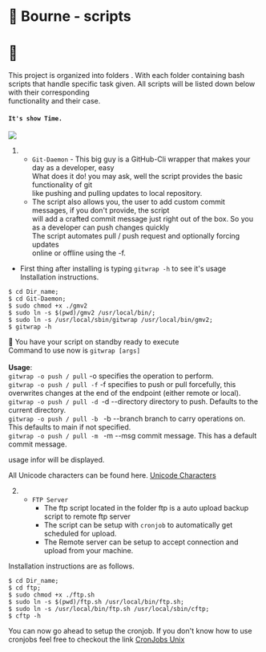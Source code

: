 # 🐚 Bourne - scripts
# 📁
This project is organized into folders . With each folder
containing bash scripts that handle specific task given.
All scripts will be listed down below with their corresponding <br> functionality and their case.

#### `It's show Time.` <br>

![](https://media.giphy.com/media/8zYunr3Hg8XPq/giphy.gif)

1. - `Git-Daemon` - This big guy is a GitHub-Cli wrapper that makes your day as a developer, easy <br>
 What does it do! you may ask, well the script provides the basic functionality of git <br>
 like pushing and pulling updates to local repository. <br>
   - The script also allows you, the user to add custom commit messages, if you don't provide, the script <br>
 will add a crafted commit message just right out of the box. So you as a developer can push changes quickly <br>
 The script automates pull / push request  and optionally forcing updates <br> online or offline using the -f. <br>

 - First thing after installing is typing `gitwrap -h`
to see it's usage <br>
 Installation instructions.<br>
 ```$ git clone <clone-url>;<br>
$ cd Dir_name;
$ cd Git-Daemon;
$ sudo chmod +x ./gmv2
$ sudo ln -s $(pwd)/gmv2 /usr/local/bin/;
$ sudo ln -s /usr/local/sbin/gitwrap /usr/local/bin/gmv2;
$ gitwrap -h
```

🙌 You have your script on standby ready to execute<br>
Command to use now is `gitwrap [args]`<br><br>
<strong>Usage</strong>:<br>
  `gitwrap -o push / pull` -o specifies the operation to perform. <br>
  `gitwrap -o push / pull -f` -f specifies to push or pull forcefully, this overwrites changes at the end of the endpoint (either remote or local).<br>
  `gitwrap -o push / pull -d `-d --directory directory to push. Defaults to the current directory.<br>
 `gitwrap -o push / pull -b ` -b --branch branch to carry operations on. This defaults to main if not specified. <br>
 `gitwrap -o push / pull -m ` -m --msg commit message. This has a default commit message.<br>


usage infor will be displayed.

All Unicode characters can be found here. [Unicode Characters](https://unicode-table.com/en/) <br>

2. - `FTP Server`
     - The ftp script located in the folder ftp is a auto upload backup script to remote ftp server <br>
     - The script can be setup with `cronjob` to automatically get scheduled for upload.
     - The Remote server can be setup to accept connection and upload from your machine.

 Installation instructions are as follows.
 ```$ git clone <clone-url>;<br>
$ cd Dir_name;
$ cd ftp;
$ sudo chmod +x ./ftp.sh
$ sudo ln -s $(pwd)/ftp.sh /usr/local/bin/ftp.sh;
$ sudo ln -s /usr/local/bin/ftp.sh /usr/local/sbin/cftp;
$ cftp -h
```
You can now go ahead to setup the cronjob. If you don't know how to use cronjobs feel free to checkout the link [CronJobs Unix](https://ostechnix.com/a-beginners-guide-to-cron-jobs/#:~:text=It%20is%20used%20to%20schedule,tasks%20and%20a%20lot%20more.)

